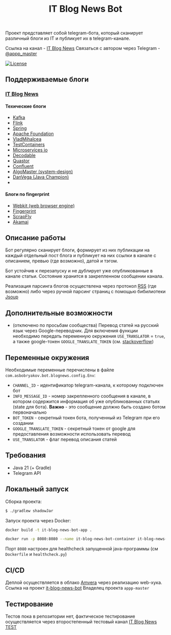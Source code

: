 <h1 align="center"> IT Blog News Bot </h1> <br>

Проект представляет собой telegram-бота, который сканирует различный блоги из IT и публикует их в telegram-канале.

Ссылка на канал - [IT Blog News](https://t.me/it_blog_news) 
Связаться с автором через Telegram - [@appp_master](https://t.me/appp_master) 

[![License](https://img.shields.io/badge/License-Apache%202.0-blue.svg)](https://opensource.org/licenses/Apache-2.0)

## Поддерживаемые блоги 
### [IT Blog News](https://t.me/it_blog_news)
#### Техические блоги
- [Kafka](https://kafka.apache.org/blog)
- [Flink](https://flink.apache.org/posts/)
- [Spring](https://spring.io/blog)
- [Apache Foundation](https://news.apache.org/)
- [VladMihalcea](https://vladmihalcea.com/blog/)
- [TestContainers](https://www.atomicjar.com/category/testcontainers/)
- [Microservices io](https://microservices.io/)
- [Decodable](https://www.decodable.co/blog)
- [Quastor](https://blog.quastor.org/archive?page=1)
- [Confluent](https://www.confluent.io/blog/)
- [AlgoMaster (system-design)](https://blog.algomaster.io/t/system-design)
- [DanVega (Java Champion)](https://www.danvega.dev/blog/)
- 
#### Блоги по fingerprint
- [Webkit (web browser engine)](https://webkit.org/blog/category/privacy/)
- [Fingerprint](https://fingerprint.com/blog/)
- [ScrapFly](https://scrapfly.io/blog/tag/blocking/)
- [Akamai](https://www.akamai.com/blog/security)

## Описание работы

Бот регулярно сканирует блоги, формирует из них публикации на каждый отдельный пост
блога и публикует на них ссылки в канале с описанием, превью (где возможно), датой и тэгом.

Бот устойчив к перезапуску и не дублирует уже опубликованные в канале статьи. Состояние хранится в
закрепленном сообщении канала.

Реализация парсинга блогов осуществлена через протокол [RSS](https://ru.wikipedia.org/wiki/RSS) (где возможно)
либо через ручной парсинг страниц с помощью бибилиотеки [Jsoup](https://github.com/jhy/jsoup)

## Дополнительные возможности
- (отключено по просьбам сообщества) Перевод статей на русский язык через Google-переводчик. Для 
включения функции необходимо передать переменную окружения `USE_TRANSLATOR` = `true`, а также google-токен
`GOOGLE_TRANSLATE_TOKEN` (см. [stackoverflow](https://stackoverflow.com/a/48159904/13196276))

## Переменные окружения
Необходимые переменные перечислены в файле `com.asbobryakov.bot.blognews.config.Env`:
- `CHANNEL_ID` - идентификатор telegram-канала, к которому подключен бот
- `INFO_MESSAGE_ID` - номер закрепленного сообщения в канале, в котором содержится информация об уже
опубликованных статьях (state для бота). **Важно** - это сообщение должно быть создано ботом первоначально
- `BOT_TOKEN` - секретный токен бота, полученный из Telegram при его создании
- `GOOGLE_TRANSLATE_TOKEN` - секретный токен от google для предоставления возможности использовать перевод
- `USE_TRANSLATOR` - флаг перевод описания статей

## Требования
- Java 21 (+ Gradle)
- Telegram API

## Локальный запуск
Сборка проекта:
```bash
$ ./gradlew shadowJar
```
Запуск проекта через Docker:
```bash
docker build -t it-blog-news-bot-app .
```
```bash
docker run -p 8080:8080 --name it-blog-news-bot-container it-blog-news-bot-app
```
Порт `8080` настроен для healthcheck запущенной java-программы (см `Dockerfile` и `healthcheck.py`)

## CI/CD
Деплой осуществляется в облако [Amvera](https://amvera.ru/) через реализацию web-хука.
Ссылка на проект [it-blog-news-bot](https://cloud.amvera.ru/projects/compute/it-blog-news-bot)
Владелец проекта `appp-master`

## Тестирование
Тестов пока в репозитории нет, фактическое тестирование осуществляется через второстепенный тестовый канал
[IT Blog News TEST](https://t.me/it_blog_news_test) 
